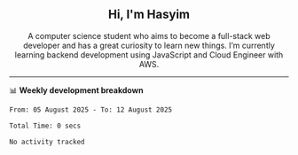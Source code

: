 <h2 align="center">Hi, I'm Hasyim</h2>

<p align="center">A computer science student who aims to become a full-stack web developer and has a great curiosity to learn new things. I’m currently learning backend development using JavaScript and Cloud Engineer with AWS.</p>

---

📊 **Weekly development breakdown**

<!--START_SECTION:waka-->

```txt
From: 05 August 2025 - To: 12 August 2025

Total Time: 0 secs

No activity tracked
```

<!--END_SECTION:waka-->

<!-- - You can reach me on **hasyim11c@gmail.com** -->
